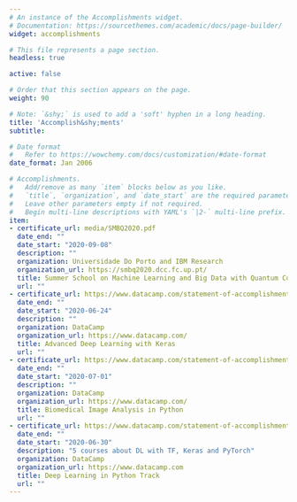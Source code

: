 ```yaml
---
# An instance of the Accomplishments widget.
# Documentation: https://sourcethemes.com/academic/docs/page-builder/
widget: accomplishments

# This file represents a page section.
headless: true

active: false

# Order that this section appears on the page.
weight: 90

# Note: `&shy;` is used to add a 'soft' hyphen in a long heading.
title: 'Accomplish&shy;ments'
subtitle:

# Date format
#   Refer to https://wowchemy.com/docs/customization/#date-format
date_format: Jan 2006

# Accomplishments.
#   Add/remove as many `item` blocks below as you like.
#   `title`, `organization`, and `date_start` are the required parameters.
#   Leave other parameters empty if not required.
#   Begin multi-line descriptions with YAML's `|2-` multi-line prefix.
item:
- certificate_url: media/SMBQ2020.pdf
  date_end: ""
  date_start: "2020-09-08"
  description: ""
  organization: Universidade Do Porto and IBM Research
  organization_url: https://smbq2020.dcc.fc.up.pt/
  title: Summer School on Machine Learning and Big Data with Quantum Computing
  url: ""
- certificate_url: https://www.datacamp.com/statement-of-accomplishment/course/c5f48846f0343761a37c30264e15baea49e5892b
  date_end: ""
  date_start: "2020-06-24"
  description: ""
  organization: DataCamp
  organization_url: https://www.datacamp.com/
  title: Advanced Deep Learning with Keras
  url: ""
- certificate_url: https://www.datacamp.com/statement-of-accomplishment/course/bfce635c19b1731f9daf0cb5601b19bf5de3f860
  date_end: ""
  date_start: "2020-07-01"
  description: ""
  organization: DataCamp
  organization_url: https://www.datacamp.com/
  title: Biomedical Image Analysis in Python
  url: ""
- certificate_url: https://www.datacamp.com/statement-of-accomplishment/track/01805a818f4957840dd23470c8b1af7eff28688e
  date_end: ""
  date_start: "2020-06-30"
  description: "5 courses about DL with TF, Keras and PyTorch"
  organization: DataCamp
  organization_url: https://www.datacamp.com
  title: Deep Learning in Python Track
  url: ""
---
```

